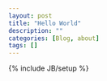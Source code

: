 ```yaml
---
layout: post
title: "Hello World"
description: ""
categories: [Blog, about]
tags: []
---
```

{% include JB/setup %}
